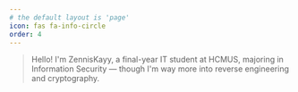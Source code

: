 ```yaml
---
# the default layout is 'page'
icon: fas fa-info-circle
order: 4
---
```


>Hello! I'm ZennisKayy, a final-year IT student at HCMUS, majoring in Information Security — though I'm way more into reverse engineering and cryptography.
